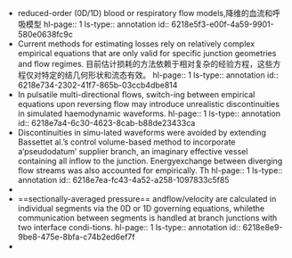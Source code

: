 - reduced-order (0D/1D) blood or respiratory flow models,降维的血流和呼吸模型
  hl-page:: 1
  ls-type:: annotation
  id:: 6218e5f3-e00f-4a59-9901-580e0638fc9c
- Current methods for estimating losses rely on relatively complex empirical equations that are only valid for specific junction geometries and flow regimes. 目前估计损耗的方法依赖于相对复杂的经验方程，这些方程仅对特定的结几何形状和流态有效。
  hl-page:: 1
  ls-type:: annotation
  id:: 6218e734-2302-41f7-865b-03ccb4dbe814
- In pulsatile multi-directional flows, switch-ing between empirical equations upon reversing flow may introduce unrealistic discontinuities in simulated haemodynamic waveforms.
  hl-page:: 1
  ls-type:: annotation
  id:: 6218e7a4-6c30-4623-8cab-b88de23433ca
- Discontinuities in simu-lated waveforms were avoided by extending Bassettet al.’s control volume-based method to incorporate a‘pseudodatum’ supplier branch, an imaginary effective vessel containing all inflow to the junction. Energyexchange between diverging flow streams was also accounted for empirically. Th
  hl-page:: 1
  ls-type:: annotation
  id:: 6218e7ea-fc43-4a52-a258-1097833c5f85
-
- ==sectionally-averaged pressure== andflow/velocity are calculated in individual segments via the 0D or 1D governing equations, whilethe communication between segments is handled at branch junctions with two interface condi-tions.
  hl-page:: 1
  ls-type:: annotation
  id:: 6218e8e9-9be8-475e-8bfa-c74b2ed6ef7f
-